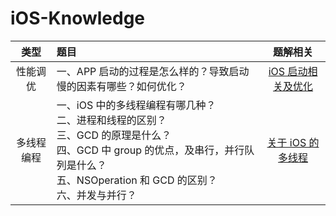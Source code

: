 # iOS-Knowledge
| 类型 | 题目 |  题解相关 | 
|:-------:|:-------|:-------:|
| 性能调优 |一、APP 启动的过程是怎么样的？导致启动慢的因素有哪些？如何优化？ |[iOS 启动相关及优化](https://github.com/loveway/iOS-Knowledge/blob/master/knowledge/app-startup-time.md) |
| 多线程编程 |一、iOS 中的多线程编程有哪几种？<br>二、进程和线程的区别？<br>三、GCD 的原理是什么？<br>四、GCD 中 group 的优点，及串行，并行队列是什么？<br>五、NSOperation 和 GCD 的区别？<br>六、并发与并行？ |[关于 iOS 的多线程](https://github.com/loveway/iOS-Knowledge/blob/master/knowledge/iOS-multi-threading.md) |


    
